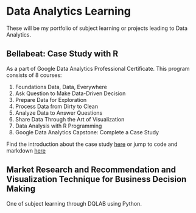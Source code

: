 # Data Analytics Learning
These will be my portfolio of subject learning or projects leading to Data Analytics.<br/>

## Bellabeat: Case Study with R

As a part of Google Data Analytics Professional Certificate. This program consists of 8 courses:
1. Foundations Data, Data, Everywhere
2. Ask Question to Make Data-Driven Decision
3. Prepare Data for Exploration
4. Process Data from Dirty to Clean
5. Analyze Data to Answer Questions
6. Share Data Through the Art of Visualization
7. Data Analysis with R Programming
8. Google Data Analytics Capstone: Complete a Case Study

Find the introduction about the case study [here](https://github.com/jundiya/Portfolio/tree/main/Bellabeat) or jump to code and markdown [here](https://github.com/jundiya/Portfolio/blob/main/Bellabeat/bellabeat-jupyter.ipynb)

## Market Research and Recommendation and Visualization Technique for Business Decision Making

One of subject learning through DQLAB using Python. 
